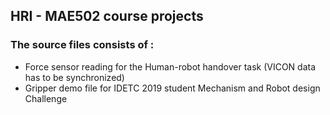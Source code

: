 ## HRI - MAE502 course projects

### The source files consists of :
- Force sensor reading for the Human-robot handover task (VICON data has to be synchronized)
- Gripper demo file for IDETC 2019 student Mechanism and Robot design Challenge
